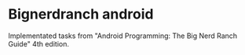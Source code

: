 # Bignerdranch android
Implementated tasks from "Android Programming: The Big Nerd Ranch Guide" 4th edition.
